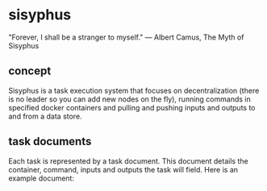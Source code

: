 # sisyphus

"Forever, I shall be a stranger to myself."
― Albert Camus, The Myth of Sisyphus

## concept

Sisyphus is a task execution system that focuses on decentralization (there is no leader so you can add new nodes on the fly), running commands in specified docker containers and pulling and pushing inputs and outputs to and from a data store.

## task documents

Each task is represented by a task document. This document details the container, command, inputs and outputs the task will field. Here is an example document:

